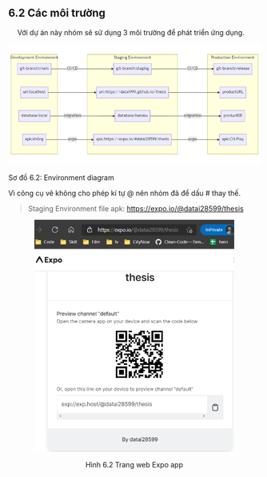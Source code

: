 ## **6.2 Các môi trường**

<p style='text-align: justify;'>
&emsp;
Với dự án này nhóm sẽ sử dụng 3 môi trường để phát triển ứng dụng.
</p

<center>
  <img src="https://github.com/datai999/thesis-document/blob/main/report/src/chapter_6_implement/img/env.png?raw=true">
  <p>Sơ đồ 6.2: Environment diagram</p>
</center>

Vì công cụ vẽ không cho phép kí tự @ nên nhóm đã để dấu # thay thế.

> Staging Environment file apk: https://expo.io/@datai28599/thesis

<center>
  <img width="400" src="https://github.com/datai999/thesis-document/blob/main/report/src/chapter_6_implement/img/expoApp.png?raw=true">
  <p>Hình 6.2 Trang web Expo app</p>
</center>

<div style="page-break-after: always;"></div>
